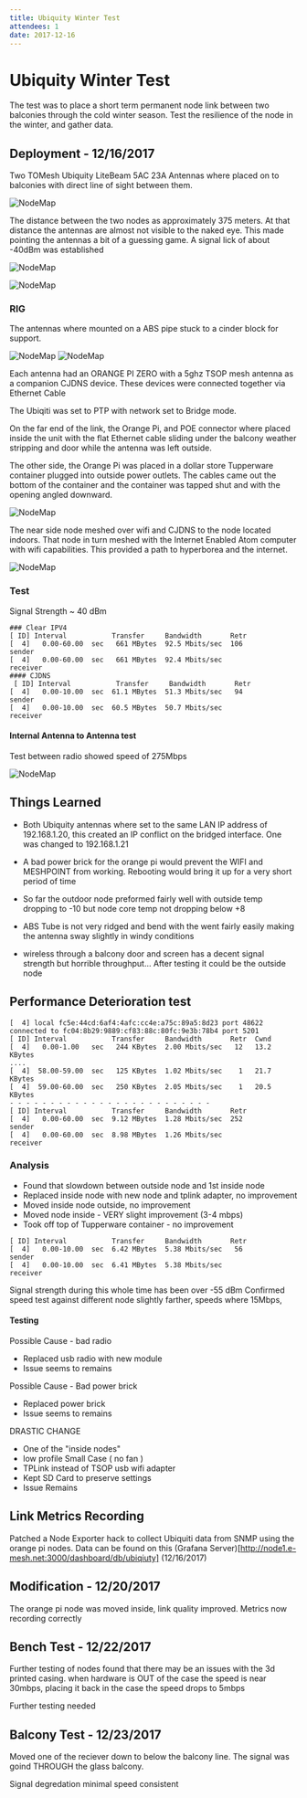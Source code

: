 ```yaml
---
title: Ubiquity Winter Test
attendees: 1
date: 2017-12-16
---
```

# Ubiquity Winter Test
The test was to place a short term permanent node link between two balconies through the cold winter season. Test the resilience of the node in the winter, and gather data.

## Deployment - 12/16/2017

Two TOMesh Ubiquity LiteBeam 5AC 23A Antennas where placed on to balconies with direct line of sight between them.

![NodeMap](../images/20171216-ubiquiti_winter_test_map1.png?raw=true)

The distance between the two nodes as approximately 375 meters. At that distance the antennas are almost not visible to the naked eye. This made pointing the antennas a bit of a guessing game.  A signal lick of about -40dBm was established

![NodeMap](../images/20171216-ubiquiti_winter_test_distance.png?raw=true)

![NodeMap](../images/20171216-ubiquiti_winter_test_view.png?raw=true)

### RIG

The antennas where mounted on a ABS pipe stuck to a cinder block for support.

![NodeMap](../images/20171216-ubiquiti_winter_test_node1.png?raw=true)
![NodeMap](../images/20171216-ubiquiti_winter_test_node2.png?raw=true)

Each antenna had an ORANGE PI ZERO with a 5ghz TSOP mesh antenna as a companion CJDNS device. These devices were connected together via Ethernet Cable

The Ubiqiti was set to PTP with network set to Bridge mode.

On the far end of the link, the  Orange Pi, and POE connector where placed inside the unit with the flat Ethernet cable sliding under the balcony weather stripping and door while the antenna was left outside.

The other side, the Orange Pi was placed in a dollar store Tupperware container plugged into outside power outlets.  The cables came out the bottom of the container and the container was tapped shut and with the opening angled downward.

![NodeMap](../images/20171216-ubiquiti_winter_test_weather_proof.png?raw=true)

The near side node meshed over wifi and CJDNS to the node located indoors.  That node in turn meshed with the Internet Enabled Atom computer with wifi capabilities. This provided a path to hyperborea and the internet.

![NodeMap](../images/20171216-ubiquiti_winter_test_map2.png?raw=true)

### Test
Signal Strength ~ 40 dBm
```
### Clear IPV4
[ ID] Interval           Transfer     Bandwidth       Retr
[  4]   0.00-60.00  sec   661 MBytes  92.5 Mbits/sec  106             sender
[  4]   0.00-60.00  sec   661 MBytes  92.4 Mbits/sec                  receiver
#### CJDNS
 [ ID] Interval           Transfer     Bandwidth       Retr
[  4]   0.00-10.00  sec  61.1 MBytes  51.3 Mbits/sec   94             sender
[  4]   0.00-10.00  sec  60.5 MBytes  50.7 Mbits/sec                  receiver
```
#### Internal Antenna to Antenna test
Test between radio showed speed of 275Mbps

![NodeMap](../images/20171216-ubiquiti_winter_test_antenna_speed_test.png)

## Things Learned

* Both Ubiquity antennas where set to the same LAN IP address of 192.168.1.20, this created an IP conflict on the bridged interface. One was changed to 192.168.1.21

* A bad power brick for the orange pi would prevent the WIFI and MESHPOINT from working. Rebooting would bring it up for a very short period of time

* So far the outdoor node preformed fairly well with outside temp dropping to -10 but node core temp not dropping below +8

* ABS Tube is not very ridged and bend with the went fairly easily making the antenna sway slightly in windy conditions

* wireless through a balcony door and screen has a decent signal strength but horrible throughput... After testing it could be the outside node

## Performance Deterioration test

```
[  4] local fc5e:44cd:6af4:4afc:cc4e:a75c:89a5:8d23 port 48622 connected to fc04:8b29:9889:cf83:88c:80fc:9e3b:78b4 port 5201
[ ID] Interval           Transfer     Bandwidth       Retr  Cwnd
[  4]   0.00-1.00   sec   244 KBytes  2.00 Mbits/sec   12   13.2 KBytes
....
[  4]  58.00-59.00  sec   125 KBytes  1.02 Mbits/sec    1   21.7 KBytes
[  4]  59.00-60.00  sec   250 KBytes  2.05 Mbits/sec    1   20.5 KBytes
- - - - - - - - - - - - - - - - - - - - - - - - -
[ ID] Interval           Transfer     Bandwidth       Retr
[  4]   0.00-60.00  sec  9.12 MBytes  1.28 Mbits/sec  252             sender
[  4]   0.00-60.00  sec  8.98 MBytes  1.26 Mbits/sec                  receiver
```

### Analysis
* Found that slowdown between outside node and 1st inside node
* Replaced inside node with new node and tplink adapter, no improvement
* Moved inside node outside, no improvement
* Moved node inside - VERY slight improvement (3-4 mbps)
* Took off top of Tupperware container - no improvement

```
[ ID] Interval           Transfer     Bandwidth       Retr
[  4]   0.00-10.00  sec  6.42 MBytes  5.38 Mbits/sec   56             sender
[  4]   0.00-10.00  sec  6.41 MBytes  5.38 Mbits/sec                  receiver
```

Signal strength during this whole time has been over -55 dBm
Confirmed speed test against different node slightly farther, speeds where 15Mbps, 

####  Testing
Possible Cause - bad radio
* Replaced usb radio with new module
* Issue seems to remains

Possible Cause - Bad power brick
* Replaced power brick
* Issue seems to remains

DRASTIC CHANGE
* One of the "inside nodes"
* low profile Small Case ( no fan )
* TPLink instead of TSOP usb wifi adapter
* Kept SD Card to preserve settings
* Issue Remains

## Link Metrics Recording
Patched a Node Exporter hack to collect Ubiquiti data from SNMP using the orange pi nodes.
Data can be found on this (Grafana Server)[http://node1.e-mesh.net:3000/dashboard/db/ubiqiuty] (12/16/2017)

## Modification - 12/20/2017
The orange pi node was moved inside, link quality improved. Metrics now recording correctly

## Bench Test - 12/22/2017

Further testing of nodes found that there may be an issues with the 3d printed casing. when hardware is OUT of the case the speed is near 30mbps, placing it back in the case the speed drops to 5mbps

Further testing needed

## Balcony Test - 12/23/2017

Moved one of the reciever down to below the balcony line. The signal was goind THROUGH the glass balcony.

Signal degredation minimal speed consistent
